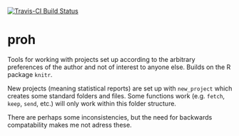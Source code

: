 [![Travis-CI Build Status](https://travis-ci.org/renlund/proh.svg?branch=master)](https://travis-ci.org/renlund/proh)

proh
====

Tools for working with projects set up according to the arbitrary preferences
of the author and not of interest to anyone else. Builds on the R package `knitr`.

New projects (meaning statistical reports) are set up with `new_project` which
creates some standard folders and files. Some functions work (e.g. `fetch`,
`keep`, `send`, etc.) will only work within this folder structure.

There are perhaps some inconsistencies, but the need for backwards compatability
makes me not adress these.
